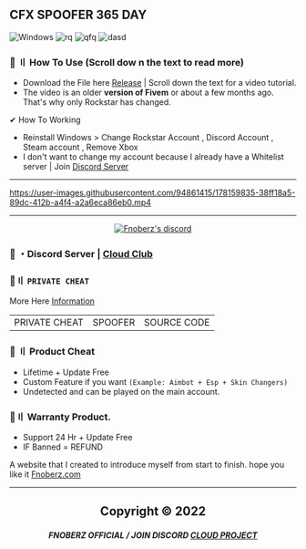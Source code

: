 ## CFX SPOOFER 365 DAY
![Windows](https://img.shields.io/badge/-Windows-28C2FF?style=for-the-badge&logo=windows&logoColor=white)
![rq](https://img.shields.io/badge/FIVEM_SPOOFER-EFA00B?style=for-the-badge&logo=IntelliJ+IDEA&logoColor=black)
![qfq](https://img.shields.io/badge/Python_AND_C++-3776AB?style=for-the-badge&logo=python&logoColor=white)
![dasd](https://img.shields.io/badge/Visual_Studio_Codde-0078D4?style=for-the-badge&logo=visual%20studio%20code&logoColor=white)
   
         
 
### 🌟 〢 How To Use (Scroll dow n the text to read more)  
- Download the File here [Release](https://github.com/Fnoberz/FiveM-CFX-Spoofer/releases/tag/fivem) | Scroll down the text for a video tutorial.
- The video is an older **version of Fivem** or about a few months ago. That's why only Rockstar has changed.

✔ How To Working  
- Reinstall Windows > Change Rockstar Account , Discord Account , Steam account , Remove Xbox 
- I don't want to change my account because I already have a Whitelist server | Join [Discord Server](https://discord.gg/MBTkVcJefp)
 
  
---   

https://user-images.githubusercontent.com/94861415/178159835-38ff18a5-89dc-412b-a4f4-a2a6eca86eb0.mp4



---

  <p align="center">
    <a href="https://discord.com/users/943374631644045363">
        <img title="Fnoberz server discord" alt="Fnoberz's discord" src="https://discord.c99.nl/widget/theme-4/943374631644045363.png"/>
    </a>
</p> 
 
### 💬 ・Discord Server | [Cloud Club](https://discord.gg/MBTkVcJefp) 


 ### 🛒〢 `PRIVATE CHEAT`
 More Here [Information](https://github.com/Cloud-Official/Product)
 
<table>
<tr>
	<td> PRIVATE CHEAT
	<td> SPOOFER
	<td> SOURCE CODE
</table>

  
### 🎯 〢 Product Cheat

- Lifetime + Update Free
- Custom Feature if you want `(Example: Aimbot + Esp + Skin Changers)`
- Undetected and can be played on the main account.


### 💯〢 Warranty Product.

- Support 24 Hr + Update Free
- IF Banned = REFUND

A website that I created to introduce myself from start to finish. hope you like it [Fnoberz.com](https://fnoberz.com/)

---


##  <p align="center"> Copyright © 2022

##### <p align="center">  FNOBERZ OFFICIAL / JOIN DISCORD [CLOUD PROJECT](https://discord.gg/JUwFCGHbV4)
